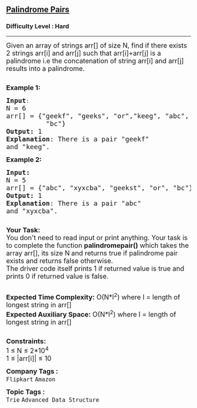 <h2><a href="https://practice.geeksforgeeks.org/problems/palindrome-pairs/1?page=1&difficulty[]=2&sprint=a663236c31453b969852f9ea22507634&sortBy=difficulty">Palindrome Pairs</a></h2><h3>Difficulty Level : Hard</h3><hr><div class="problems_problem_content__Xm_eO"><p><span style="font-size: 18px;">Given an array of strings arr[] of size N, find if there exists 2 strings arr[i] and arr[j] such that arr[i]+arr[j] is a palindrome i.e the concatenation of string arr[i] and arr[j] results into a palindrome.</span></p>
<p><br><span style="font-size: 18px;"><strong>Example 1:</strong></span></p>
<pre><span style="font-size: 18px;"><strong>Input</strong></span>:
<span style="font-size: 18px;">N = 6
arr[] = {"geekf", "geeks", "or","keeg", "abc", 
          "bc"}
<strong>Output:</strong>&nbsp;1&nbsp;
<strong>Explanation</strong>: There is a pair "geekf"
and "keeg".</span>
</pre>
<p><strong><span style="font-size: 18px;">Example 2:</span></strong></p>
<pre><span style="font-size: 18px;"><strong>Input:</strong>
N = 5
arr[] = {"abc", "xyxcba", "geekst", "or", "bc"}
<strong>Output:&nbsp;</strong>1
<strong>Explanation</strong>: There is a pair "abc"
and "xyxcba".</span>
</pre>
<p><br><span style="font-size: 18px;"><strong>Your Task:&nbsp;&nbsp;</strong><br>You don't need to read input or print anything. Your task is to complete the function <strong>palindromepair()</strong>&nbsp;which takes the array arr[], its size N<strong> </strong>and returns true if palindrome pair exists and returns false otherwise.<br>The driver code itself prints 1 if returned value is true and prints 0 if returned value is false.</span><br>&nbsp;</p>
<p><span style="font-size: 18px;"><strong>Expected Time Complexity:</strong> O(N*l<sup>2</sup>) where l = length of longest string in arr[]<br><strong>Expected Auxiliary Space:</strong> O(N*l<sup>2</sup>) where l = length of longest string in arr[]</span><br>&nbsp;</p>
<p><span style="font-size: 18px;"><strong>Constraints:</strong><br>1 ≤ N ≤ 2*10<sup>4</sup></span><br><span style="font-size: 18px;">1 ≤ |arr[i]| ≤ 10</span></p></div><p><span style=font-size:18px><strong>Company Tags : </strong><br><code>Flipkart</code>&nbsp;<code>Amazon</code>&nbsp;<br><p><span style=font-size:18px><strong>Topic Tags : </strong><br><code>Trie</code>&nbsp;<code>Advanced Data Structure</code>&nbsp;
